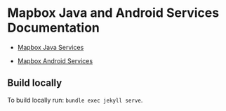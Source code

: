 # Mapbox Java and Android Services Documentation

* [Mapbox Java Services](http://mapbox.github.io/mapbox-java/api/libjava)

* [Mapbox Android Services](http://mapbox.github.io/mapbox-java/api/libandroid)

## Build locally

To build locally run: `bundle exec jekyll serve`.
